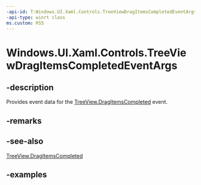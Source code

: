 ```yaml
---
-api-id: T:Windows.UI.Xaml.Controls.TreeViewDragItemsCompletedEventArgs
-api-type: winrt class
ms.custom: RS5
---
```


<!-- Class syntax.
public class TreeViewDragItemsCompletedEventArgs 
-->

# Windows.UI.Xaml.Controls.TreeViewDragItemsCompletedEventArgs

## -description

Provides event data for the [TreeView.DragItemsCompleted](treeview_dragitemscompleted.md) event.

## -remarks

## -see-also

[TreeView.DragItemsCompleted](treeview_dragitemscompleted.md)

## -examples

